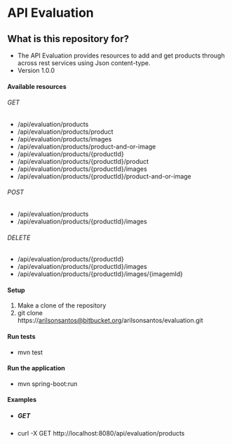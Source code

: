 # API Evaluation #

## What is this repository for? ##

* The API Evaluation provides resources to add and get products through across rest services using Json content-type.
* Version 1.0.0

#### Available resources 

###### GET 
* /api/evaluation/products
* /api/evaluation/products/product
* /api/evaluation/products/images
* /api/evaluation/products/product-and-or-image
* /api/evaluation/products/{productId}
* /api/evaluation/products/{productId}/product
* /api/evaluation/products/{productId}/images
* /api/evaluation/products/{productId}/product-and-or-image

###### POST 
* /api/evaluation/products
* /api/evaluation/products/{productId}/images

###### DELETE 
* /api/evaluation/products/{productId}
* /api/evaluation/products/{productId}/images
* /api/evaluation/products/{productId}/images/{imagemId}  


#### Setup 

1. Make a clone of the repository 
2. git clone https://arilsonsantos@bitbucket.org/arilsonsantos/evaluation.git 


#### Run tests 

* mvn test

#### Run the application

* mvn spring-boot:run


#### Examples

* ##### GET

* curl -X GET http://localhost:8080/api/evaluation/products
